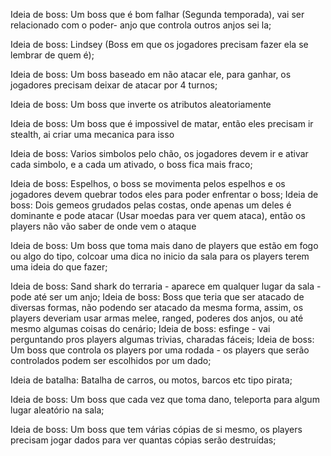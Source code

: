 Ideia de boss: Um boss que é bom falhar (Segunda temporada), vai ser relacionado com o poder- anjo que controla outros anjos sei la;

Ideia de boss: Lindsey (Boss em que os jogadores precisam fazer ela se lembrar de quem é);


Ideia de boss: Um boss baseado em não atacar ele, para ganhar, os jogadores precisam deixar de atacar por 4 turnos;

Ideia de boss: Um boss que inverte os atributos aleatoriamente

Ideia de boss: Um boss que é impossivel de matar, então eles precisam ir stealth, ai criar uma mecanica para isso

Ideia de boss: Varios simbolos pelo chão, os jogadores devem ir e ativar cada simbolo, e a cada um ativado, o boss fica mais fraco;

Ideia de boss: Espelhos, o boss se movimenta pelos espelhos e os jogadores devem quebrar todos eles para poder enfrentar o boss;
Ideia de boss: Dois gemeos grudados pelas costas, onde apenas um deles é dominante e pode atacar (Usar moedas para ver quem ataca), então os players não vão saber de onde vem o ataque

Ideia de boss: Um boss que toma mais dano de players que estão em fogo ou algo do tipo, colcoar uma dica no inicio da sala para os players terem uma ideia do que fazer;

Ideia de boss: Sand shark do terraria - aparece em qualquer lugar da sala - pode até ser um anjo;
Ideia de boss: Boss que teria que ser atacado de diversas formas, não podendo ser atacado da mesma forma, assim, os players deveriam usar armas melee, ranged, poderes dos anjos, ou até mesmo algumas coisas do cenário;
Ideia de boss: esfinge - vai perguntando pros players algumas trivias, charadas fáceis;
Ideia de boss: Um boss que controla os players por uma rodada - os players que serão controlados podem ser escolhidos por um dado;



Ideia de batalha: Batalha de carros, ou motos, barcos etc tipo pirata;

Ideia de boss: Um boss que cada vez que toma dano, teleporta para algum lugar aleatório na sala;

Ideia de boss: Um boss que tem várias cópias de si mesmo, os players precisam jogar dados para ver quantas cópias serão destruídas;
